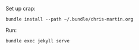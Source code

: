 Set up crap:

    bundle install --path ~/.bundle/chris-martin.org

Run:

    bundle exec jekyll serve
